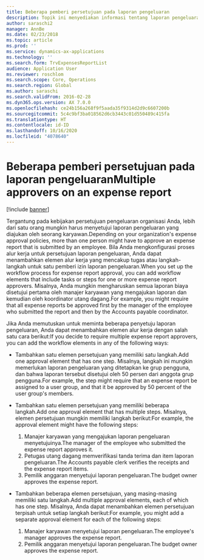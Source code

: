 ```yaml
---
title: Beberapa pemberi persetujuan pada laporan pengeluaran
description: Topik ini menyediakan informasi tentang laporan pengeluaran yang memerlukan persetujuan dari beberapa orang.
author: saraschi2
manager: AnnBe
ms.date: 02/23/2018
ms.topic: article
ms.prod: ''
ms.service: dynamics-ax-applications
ms.technology: ''
ms.search.form: TrvExpensesReportList
audience: Application User
ms.reviewer: roschlom
ms.search.scope: Core, Operations
ms.search.region: Global
ms.author: saraschi
ms.search.validFrom: 2016-02-28
ms.dyn365.ops.version: AX 7.0.0
ms.openlocfilehash: ce24b156a268f9f5aada35f9314d2d9c6607200b
ms.sourcegitcommit: 5c4c9bf3ba018562d6cb3443c01d550489c415fa
ms.translationtype: HT
ms.contentlocale: id-ID
ms.lasthandoff: 10/16/2020
ms.locfileid: "4078640"
---
```

# <a name="multiple-approvers-on-an-expense-report"></a><span data-ttu-id="22166-103">Beberapa pemberi persetujuan pada laporan pengeluaran</span><span class="sxs-lookup"><span data-stu-id="22166-103">Multiple approvers on an expense report</span></span>

[!include [banner](../includes/banner.md)]

<span data-ttu-id="22166-104">Tergantung pada kebijakan persetujuan pengeluaran organisasi Anda, lebih dari satu orang mungkin harus menyetujui laporan pengeluaran yang diajukan oleh seorang karyawan.</span><span class="sxs-lookup"><span data-stu-id="22166-104">Depending on your organization's expense approval policies, more than one person might have to approve an expense report that is submitted by an employee.</span></span> <span data-ttu-id="22166-105">Bila Anda mengkonfigurasi proses alur kerja untuk persetujuan laporan pengeluaran, Anda dapat menambahkan elemen alur kerja yang mencakup tugas atau langkah-langkah untuk satu pemberi izin laporan pengeluaran.</span><span class="sxs-lookup"><span data-stu-id="22166-105">When you set up the workflow process for expense report approval, you can add workflow elements that include tasks or steps for one or more expense report approvers.</span></span> <span data-ttu-id="22166-106">Misalnya, Anda mungkin mengharuskan semua laporan biaya disetujui pertama oleh manajer karyawan yang mengajukan laporan dan kemudian oleh koordinator utang dagang.</span><span class="sxs-lookup"><span data-stu-id="22166-106">For example, you might require that all expense reports be approved first by the manager of the employee who submitted the report and then by the Accounts payable coordinator.</span></span>

<span data-ttu-id="22166-107">Jika Anda memutuskan untuk meminta beberapa penyetuju laporan pengeluaran, Anda dapat menambahkan elemen alur kerja dengan salah satu cara berikut:</span><span class="sxs-lookup"><span data-stu-id="22166-107">If you decide to require multiple expense report approvers, you can add the workflow elements in any of the following ways:</span></span>

- <span data-ttu-id="22166-108">Tambahkan satu elemen persetujuan yang memiliki satu langkah.</span><span class="sxs-lookup"><span data-stu-id="22166-108">Add one approval element that has one step.</span></span> <span data-ttu-id="22166-109">Misalnya, langkah ini mungkin memerlukan laporan pengeluaran yang ditetapkan ke grup pengguna, dan bahwa laporan tersebut disetujui oleh 50 persen dari anggota grup pengguna.</span><span class="sxs-lookup"><span data-stu-id="22166-109">For example, the step might require that an expense report be assigned to a user group, and that it be approved by 50 percent of the user group's members.</span></span>
- <span data-ttu-id="22166-110">Tambahkan satu elemen persetujuan yang memiliki beberapa langkah.</span><span class="sxs-lookup"><span data-stu-id="22166-110">Add one approval element that has multiple steps.</span></span> <span data-ttu-id="22166-111">Misalnya, elemen persetujuan mungkin memiliki langkah berikut:</span><span class="sxs-lookup"><span data-stu-id="22166-111">For example, the approval element might have the following steps:</span></span>

    1. <span data-ttu-id="22166-112">Manajer karyawan yang mengajukan laporan pengeluaran menyetujuinya.</span><span class="sxs-lookup"><span data-stu-id="22166-112">The manager of the employee who submitted the expense report approves it.</span></span>
    2. <span data-ttu-id="22166-113">Petugas utang dagang memverifikasi tanda terima dan item laporan pengeluaran.</span><span class="sxs-lookup"><span data-stu-id="22166-113">The Accounts payable clerk verifies the receipts and the expense report items.</span></span>
    3. <span data-ttu-id="22166-114">Pemilik anggaran menyetujui laporan pengeluaran.</span><span class="sxs-lookup"><span data-stu-id="22166-114">The budget owner approves the expense report.</span></span>

- <span data-ttu-id="22166-115">Tambahkan beberapa elemen persetujuan, yang masing-masing memiliki satu langkah.</span><span class="sxs-lookup"><span data-stu-id="22166-115">Add multiple approval elements, each of which has one step.</span></span> <span data-ttu-id="22166-116">Misalnya, Anda dapat menambahkan elemen persetujuan terpisah untuk setiap langkah berikut:</span><span class="sxs-lookup"><span data-stu-id="22166-116">For example, you might add a separate approval element for each of the following steps:</span></span>

    1. <span data-ttu-id="22166-117">Manajer karyawan menyetujui laporan pengeluaran.</span><span class="sxs-lookup"><span data-stu-id="22166-117">The employee's manager approves the expense report.</span></span>
    2. <span data-ttu-id="22166-118">Pemilik anggaran menyetujui laporan pengeluaran.</span><span class="sxs-lookup"><span data-stu-id="22166-118">The budget owner approves the expense report.</span></span>
